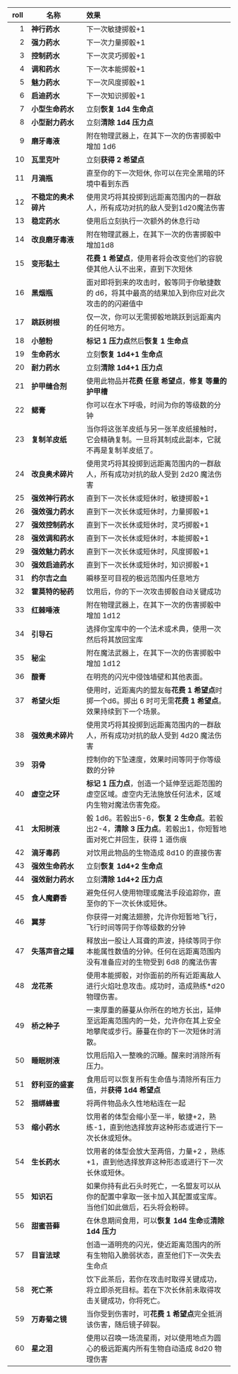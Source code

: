 
| <div style="width:30px;text-align:center">roll</div> | <div style="width:100px;text-align:center">名称</div> | 效果 |
|-------:|:---------------------|:-----------------------------------------------------------------------------------------------------------------------|
|      1 | **神行药水**         | 下一次敏捷掷骰+1                                                                                                       |
|      2 | **强力药水**         | 下一次力量掷骰+1                                                                                                       |
|      3 | **控制药水**         | 下一次灵巧掷骰+1                                                                                                       |
|      4 | **调和药水**         | 下一次本能掷骰+1                                                                                                       |
|      5 | **魅力药水**         | 下一次风度掷骰+1                                                                                                       |
|      6 | **启迪药水**         | 下一次知识掷骰+1                                                                                                       |
|      7 | **小型生命药水**     | 立刻**恢复 1d4 生命点**                                                                                                |
|      8 | **小型耐力药水**     | 立刻**清除 1d4 压力点**                                                                                                |
|      9 | **磨牙毒液**         | 附在物理武器上，在其下一次的伤害掷骰中增加 1d6                                                                         |
|     10 | **瓦里克叶**         | 立刻**获得 2 希望点**                                                                                                  |
|     11 | **月滴瓶**           | 直至你的下一次短休, 你可以在完全黑暗的环境中看到东西                                                                   |
|     12 | **不稳定的奥术碎片** | 使用灵巧将其投掷到远距离范围内的一群敌人，所有成功对抗的敌人受到1d20魔法伤害                                           |
|     13 | **稳定药水**         | 使用后立刻执行一次额外的休息行动                                                                                       |
|     14 | **改良磨牙毒液**     | 附在物理武器上，在其下一次的伤害掷骰中增加1d8                                                                          |
|     15 | **变形黏土**         | **花费 1 希望点**，使用者将会改变他们的容貌使其他人认不出来，直到下次短休                                              |
|     16 | **黑烟瓶**           | 面对即将到来的攻击时，骰等同于你敏捷数的 d6，将其中最高的结果加入到你应对此次攻击的的闪避值中                          |
|     17 | **跳跃树根**         | 仅一次，你可以无需掷骰地跳跃到远距离内的任何地方。                                                                     |
|     18 | **小憩粉**           | **标记 1 压力点**然后**恢复 1 生命点**                                                                                 |
|     19 | **生命药水**         | 立刻**恢复 1d4+1 生命点**                                                                                              |
|     20 | **耐力药水**         | 立刻**清除 1d4+1 压力点**                                                                                              |
|     21 | **护甲缝合剂**       | 使用此物品并**花费 任意 希望点**，**修复 等量的 护甲槽**                                                               |
|     22 | **鳃膏**             | 你可以在水下呼吸，时间为你的等级数的分钟                                                                               |
|     23 | **复制羊皮纸**       | 当你将这张羊皮纸与另一张羊皮纸接触时，它会精确复制。一旦将其制成此副本，它就不再是复制羊皮纸了。                       |
|     24 | **改良奥术碎片**     | 使用灵巧将其投掷到远距离范围内的一群敌人，所有成功对抗的敌人受到 2d20 魔法伤害                                         |
|     25 | **强效神行药水**     | 直到下一次长休或短休时，敏捷掷骰+1                                                                                     |
|     26 | **强效强力药水**     | 直到下一次长休或短休时，力量掷骰+1                                                                                     |
|     27 | **强效控制药水**     | 直到下一次长休或短休时，灵巧掷骰+1                                                                                     |
|     28 | **强效调和药水**     | 直到下一次长休或短休时，本能掷骰+1                                                                                     |
|     29 | **强效魅力药水**     | 直到下一次长休或短休时，风度掷骰+1                                                                                     |
|     30 | **强效启迪药水**     | 直到下一次长休或短休时，知识掷骰+1                                                                                     |
|     31 | **约尔吉之血**       | 瞬移至可目视的极远范围内任意地方                                                                                       |
|     32 | **霍莫特的秘药**     | 饮用后，你的下一次攻击掷骰自动关键成功                                                                                 |
|     33 | **红棘唾液**         | 附在物理武器上，在其下一次的伤害掷骰中增加 1d12                                                                        |
|     34 | **引导石**           | 选择你宝库中的一个法术或术典，使用一次然后将其放回宝库                                                                 |
|     35 | **秘尘**             | 附在魔法武器上，在其下一次的伤害掷骰中增加 1d12                                                                        |
|     36 | **酸膏**             | 在明亮的闪光中侵蚀墙壁和其他表面。                                                                                     |
|     37 | **希望火炬**         | 使用时，近距离内的盟友每**花费 1 希望点**时掷一个d6。掷出 6 时可无需**花费 1 希望点**。效果持续到下一个场景。          |
|     38 | **强效奥术碎片**     | 使用灵巧将其投掷到远距离范围内的一群敌人，所有成功对抗的敌人受到 4d20 魔法伤害                                         |
|     39 | **羽骨**             | 控制你的下坠速度，效果时间等同于你等级数的分钟                                                                         |
|     40 | **虚空之环**         | **标记 1 压力点**，创造一个延伸至远距范围的虚空区域。虚空内无法施放任何法术，区域内生物对魔法伤害免疫。                |
|     41 | **太阳树液**         | 骰 1d6。若骰出5-6，**恢复 2 生命点**。若骰出2-4，**清除 3 压力点**。若骰出1，你短暂地面对死亡并回生，获得 1 道伤痕     |
|     42 | **滴牙毒药**         | 对饮用此物品的生物造成 8d10 的直接伤害                                                                                 |
|     43 | **强效生命药水**     | 立刻**恢复 1d4+2 生命点**                                                                                              |
|     44 | **强效耐力药水**     | 立刻**清除 1d4+2 压力点**                                                                                              |
|     45 | **食人魔麝香**       | 避免任何人使用物理或魔法手段追踪你，直至你的下一次长休或短休。                                                         |
|     46 | **翼芽**             | 你获得一对魔法翅膀，允许你短暂地飞行，飞行时间等同于你等级数的分钟                                                     |
|     47 | **失落声音之罐**     | 释放出一股让人耳聋的声波，持续等同于你本能属性数值的分钟。任何在远距离范围内没有准备应对的生物受到 6d8 的魔法伤害      |
|     48 | **龙花茶**           | 使用本能掷骰，对你面前的所有近距离敌人进行火焰吐息攻击。成功时，造成熟练*d20 物理伤害。                                |
|     49 | **桥之种子**         | 一束厚重的藤蔓从你所在的地方长出，延伸至远距离范围内的一处，允许你在其上安全地攀爬或步行。藤蔓在你的下一次短休时消散。 |
|     50 | **睡眠树液**         | 饮用后陷入一整晚的沉睡。醒来时消除所有压力。                                                                           |
|     51 | **舒利亚的盛宴**     | 食用后可以恢复所有生命值与清除所有压力值，并**获得 1d4 希望点**                                                        |
|     52 | **捆绑蜂蜜**         | 将两件物品永久性地粘连在一起                                                                                           |
|     53 | **缩小药水**         | 饮用者的体型会缩小至一半，敏捷+2，熟练-1，直到他选择放弃这种形态或进行下一次长休或短休。                               |
|     54 | **生长药水**         | 饮用者的体型会放大至两倍，力量+2 ，熟练+1，直到他选择放弃这种形态或进行下一次长休或短休。                              |
|     55 | **知识石**           | 如果你持有此石头时死亡，一名盟友可以从你的配置中拿取一张卡加入其配置或宝库。当他们如此做后，石头将会粉碎。             |
|     56 | **甜蜜苔藓**         | 在休息期间食用，可以**恢复 1d4 生命**或**清除 1d4 压力**                                                               |
|     57 | **目盲法球**         | 创造一道明亮的闪光，使近距离范围内的所有生物陷入脆弱状态，直至他们下一次失去生命点                                     |
|     58 | **死亡茶**           | 饮下此茶后，若你在攻击时取得关键成功，将立即杀死目标。若在下次长休前未取得攻击关键成功，你将死亡。                     |
|     59 | **万寿菊之镜**       | 当你受到伤害时，可**花费 1 希望点**完全抵消该伤害，随后镜子碎裂。                                                      |
|     60 | **星之泪**           | 使用以召唤一场流星雨，对以使用地点为圆心的极远距离内所有生物自动造成 8d20 物理伤害                                     |
